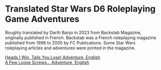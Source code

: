 # Translated Star Wars D6 Roleplaying Game Adventures

Roughly translated by Darth Banjo in 2023 from Backstab Magazine, originally published in French. Backstab was a French roleplaying magazine published from 1996 to 2005 by FC Publications. Some Star Wars roleplaying articles and adventures were printed in the magazine. 

[Heads I Win, Tails You Lose! Adventure, English](https://github.com/DarthBanjo/swd6-fr-adventures/blob/main/01.md)  
[A Few Loose Screws... Adventure, English](https://github.com/DarthBanjo/swd6-fr-adventures/blob/main/07.md)  
